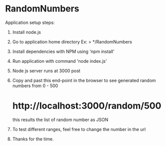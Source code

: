 # RandomNumbers

Application setup steps:

1. Install node.js

2. Go to application home directory Ex: > */RandomNumbers

3. Install dependencies with NPM using 'npm install'

4. Run application with command 'node index.js'

5. Node js server runs at 3000 post

6. Copy and past this end-point in the browser to see generated random numbers from 0 - 500
     # http://localhost:3000/random/500
     this results the list of random number as JSON
     
7. To test different ranges, feel free to change the number in the url

8. Thanks for the time.

